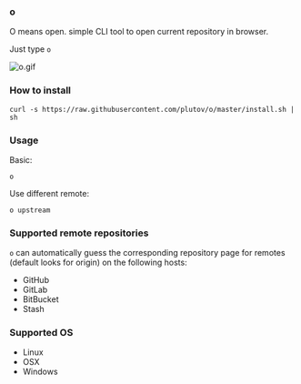 ### o

O means open. simple CLI tool to open current repository in browser.

Just type `o`

![o.gif](https://raw.githubusercontent.com/plutov/o/master/o.gif)

### How to install

```
curl -s https://raw.githubusercontent.com/plutov/o/master/install.sh | sh
```

### Usage

Basic:
```
o
```

Use different remote:
```
o upstream
```

### Supported remote repositories

`o` can automatically guess the corresponding repository page for remotes (default looks for origin) on the following hosts:

 - GitHub
 - GitLab
 - BitBucket
 - Stash

### Supported OS

 - Linux
 - OSX
 - Windows
